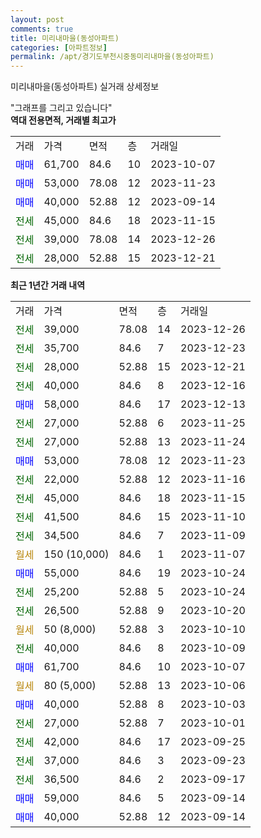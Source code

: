 ```yaml
---
layout: post
comments: true
title: 미리내마을(동성아파트)
categories: [아파트정보]
permalink: /apt/경기도부천시중동미리내마을(동성아파트)
---
```


미리내마을(동성아파트) 실거래 상세정보

<script type="text/javascript">
  google.charts.load('current', {'packages':['line', 'corechart']});
  google.charts.setOnLoadCallback(drawChart);

  function drawChart() {
    var data = new google.visualization.DataTable();
    data.addColumn('date', '거래일');
    data.addColumn('number', "매매");
    data.addColumn('number', "전세");
    data.addColumn('number', "전매");

    data.addRows([[new Date(Date.parse("2023-12-26")), null, 39000, null], [new Date(Date.parse("2023-12-23")), null, 35700, null], [new Date(Date.parse("2023-12-21")), null, 28000, null], [new Date(Date.parse("2023-12-16")), null, 40000, null], [new Date(Date.parse("2023-12-13")), 58000, null, null], [new Date(Date.parse("2023-11-25")), null, 27000, null], [new Date(Date.parse("2023-11-24")), null, 27000, null], [new Date(Date.parse("2023-11-23")), 53000, null, null], [new Date(Date.parse("2023-11-16")), null, 22000, null], [new Date(Date.parse("2023-11-15")), null, 45000, null], [new Date(Date.parse("2023-11-10")), null, 41500, null], [new Date(Date.parse("2023-11-09")), null, 34500, null], [new Date(Date.parse("2023-11-07")), null, null, null], [new Date(Date.parse("2023-10-24")), 55000, null, null], [new Date(Date.parse("2023-10-24")), null, 25200, null], [new Date(Date.parse("2023-10-20")), null, 26500, null], [new Date(Date.parse("2023-10-10")), null, null, null], [new Date(Date.parse("2023-10-09")), null, 40000, null], [new Date(Date.parse("2023-10-07")), 61700, null, null], [new Date(Date.parse("2023-10-06")), null, null, null], [new Date(Date.parse("2023-10-03")), 40000, null, null], [new Date(Date.parse("2023-10-01")), null, 27000, null], [new Date(Date.parse("2023-09-25")), null, 42000, null], [new Date(Date.parse("2023-09-23")), null, 37000, null], [new Date(Date.parse("2023-09-17")), null, 36500, null], [new Date(Date.parse("2023-09-14")), 59000, null, null], [new Date(Date.parse("2023-09-14")), 40000, null, null]]);

    var options = {
      hAxis: {
        format: 'yyyy/MM/dd'
      },    
      lineWidth: 0,
      pointsVisible: true,    
      title: '최근 1년간 유형별 실거래가 분포',
      legend: { position: 'bottom' }
    };

    var formatter = new google.visualization.NumberFormat({pattern:'###,###'} );
    formatter.format(data, 1);
    formatter.format(data, 2);
    
    setTimeout(function() {
        var chart = new google.visualization.LineChart(document.getElementById('columnchart_material'));
        chart.draw(data, (options));
        document.getElementById('loading').style.display = 'none';
    }, 200);
  }
</script>


<div id="loading" style="z-index:20; display: block; margin-left: 0px">"그래프를 그리고 있습니다"</div>
<div id="columnchart_material" style="width: 95%; margin-left: 0px; display: block"></div>
<!-- contents start -->
<b>역대 전용면적, 거래별 최고가</b>
<table class="sortable">
    <tr>
      <td>거래</td>
      <td>가격</td>
      <td>면적</td>
      <td>층</td>
      <td>거래일</td>
    </tr>
        <tr>
          <td><a style="color: blue">매매</a></td>
          <td>61,700</td>
          <td>84.6</td>
          <td>10</td>
          <td>2023-10-07</td>
        </tr>            <tr>
          <td><a style="color: blue">매매</a></td>
          <td>53,000</td>
          <td>78.08</td>
          <td>12</td>
          <td>2023-11-23</td>
        </tr>            <tr>
          <td><a style="color: blue">매매</a></td>
          <td>40,000</td>
          <td>52.88</td>
          <td>12</td>
          <td>2023-09-14</td>
        </tr>        
        <tr>
              <td><a style="color: darkgreen">전세</a></td>
              <td>45,000</td>
              <td>84.6</td>
              <td>18</td>
              <td>2023-11-15</td>
            </tr>            <tr>
              <td><a style="color: darkgreen">전세</a></td>
              <td>39,000</td>
              <td>78.08</td>
              <td>14</td>
              <td>2023-12-26</td>
            </tr>            <tr>
              <td><a style="color: darkgreen">전세</a></td>
              <td>28,000</td>
              <td>52.88</td>
              <td>15</td>
              <td>2023-12-21</td>
            </tr>        
    
</table>

<b>최근 1년간 거래 내역</b>

<table class="sortable">
    <tr>
      <td>거래</td>
      <td>가격</td>
      <td>면적</td>
      <td>층</td>
      <td>거래일</td>
    </tr>
    <tr>
      <td><a style="color: darkgreen">전세</a></td>
      <td>39,000</td>
      <td>78.08</td>
      <td>14</td>
      <td>2023-12-26</td>
    </tr>          <tr>
      <td><a style="color: darkgreen">전세</a></td>
      <td>35,700</td>
      <td>84.6</td>
      <td>7</td>
      <td>2023-12-23</td>
    </tr>          <tr>
      <td><a style="color: darkgreen">전세</a></td>
      <td>28,000</td>
      <td>52.88</td>
      <td>15</td>
      <td>2023-12-21</td>
    </tr>          <tr>
      <td><a style="color: darkgreen">전세</a></td>
      <td>40,000</td>
      <td>84.6</td>
      <td>8</td>
      <td>2023-12-16</td>
    </tr>          <tr>
      <td><a style="color: blue">매매</a></td>
      <td>58,000</td>
      <td>84.6</td>
      <td>17</td>
      <td>2023-12-13</td>
    </tr>          <tr>
      <td><a style="color: darkgreen">전세</a></td>
      <td>27,000</td>
      <td>52.88</td>
      <td>6</td>
      <td>2023-11-25</td>
    </tr>          <tr>
      <td><a style="color: darkgreen">전세</a></td>
      <td>27,000</td>
      <td>52.88</td>
      <td>13</td>
      <td>2023-11-24</td>
    </tr>          <tr>
      <td><a style="color: blue">매매</a></td>
      <td>53,000</td>
      <td>78.08</td>
      <td>12</td>
      <td>2023-11-23</td>
    </tr>          <tr>
      <td><a style="color: darkgreen">전세</a></td>
      <td>22,000</td>
      <td>52.88</td>
      <td>12</td>
      <td>2023-11-16</td>
    </tr>          <tr>
      <td><a style="color: darkgreen">전세</a></td>
      <td>45,000</td>
      <td>84.6</td>
      <td>18</td>
      <td>2023-11-15</td>
    </tr>          <tr>
      <td><a style="color: darkgreen">전세</a></td>
      <td>41,500</td>
      <td>84.6</td>
      <td>15</td>
      <td>2023-11-10</td>
    </tr>          <tr>
      <td><a style="color: darkgreen">전세</a></td>
      <td>34,500</td>
      <td>84.6</td>
      <td>7</td>
      <td>2023-11-09</td>
    </tr>          <tr>
      <td><a style="color: darkgoldenrod">월세</a></td>
      <td>150 (10,000)</td>
      <td>84.6</td>
      <td>1</td>
      <td>2023-11-07</td>
    </tr>          <tr>
      <td><a style="color: blue">매매</a></td>
      <td>55,000</td>
      <td>84.6</td>
      <td>19</td>
      <td>2023-10-24</td>
    </tr>          <tr>
      <td><a style="color: darkgreen">전세</a></td>
      <td>25,200</td>
      <td>52.88</td>
      <td>5</td>
      <td>2023-10-24</td>
    </tr>          <tr>
      <td><a style="color: darkgreen">전세</a></td>
      <td>26,500</td>
      <td>52.88</td>
      <td>9</td>
      <td>2023-10-20</td>
    </tr>          <tr>
      <td><a style="color: darkgoldenrod">월세</a></td>
      <td>50 (8,000)</td>
      <td>52.88</td>
      <td>3</td>
      <td>2023-10-10</td>
    </tr>          <tr>
      <td><a style="color: darkgreen">전세</a></td>
      <td>40,000</td>
      <td>84.6</td>
      <td>8</td>
      <td>2023-10-09</td>
    </tr>          <tr>
      <td><a style="color: blue">매매</a></td>
      <td>61,700</td>
      <td>84.6</td>
      <td>10</td>
      <td>2023-10-07</td>
    </tr>          <tr>
      <td><a style="color: darkgoldenrod">월세</a></td>
      <td>80 (5,000)</td>
      <td>52.88</td>
      <td>13</td>
      <td>2023-10-06</td>
    </tr>          <tr>
      <td><a style="color: blue">매매</a></td>
      <td>40,000</td>
      <td>52.88</td>
      <td>8</td>
      <td>2023-10-03</td>
    </tr>          <tr>
      <td><a style="color: darkgreen">전세</a></td>
      <td>27,000</td>
      <td>52.88</td>
      <td>7</td>
      <td>2023-10-01</td>
    </tr>          <tr>
      <td><a style="color: darkgreen">전세</a></td>
      <td>42,000</td>
      <td>84.6</td>
      <td>17</td>
      <td>2023-09-25</td>
    </tr>          <tr>
      <td><a style="color: darkgreen">전세</a></td>
      <td>37,000</td>
      <td>84.6</td>
      <td>3</td>
      <td>2023-09-23</td>
    </tr>          <tr>
      <td><a style="color: darkgreen">전세</a></td>
      <td>36,500</td>
      <td>84.6</td>
      <td>2</td>
      <td>2023-09-17</td>
    </tr>          <tr>
      <td><a style="color: blue">매매</a></td>
      <td>59,000</td>
      <td>84.6</td>
      <td>5</td>
      <td>2023-09-14</td>
    </tr>          <tr>
      <td><a style="color: blue">매매</a></td>
      <td>40,000</td>
      <td>52.88</td>
      <td>12</td>
      <td>2023-09-14</td>
    </tr>      </table>
<!-- contents end -->    

